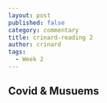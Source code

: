 ```yaml
---
layout: post
published: false
category: commentary
title: crinard-reading 2
author: crinard
tags:
  - Week 2
---
```

## Covid & Musuems